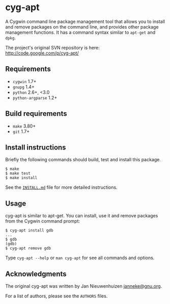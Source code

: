 cyg-apt
=======

A Cygwin command line package management tool that allows you to install and
remove packages on the command line, and provides other package management
functions.  It has a command syntax similar to `apt-get` and `dpkg`.

The project's original SVN repository is here:
http://code.google.com/p/cyg-apt/

Requirements
------------

* `cygwin` 1.7+
* `gnupg` 1.4+
* `python` 2.6+, &lt;3.0
* `python-argparse` 1.2+


Build requirements
------------------

* `make` 3.80+
* `git` 1.7+


Install instructions
--------------------

Briefly the following commands should build, test and install this package.

    $ make
    $ make test
    $ make install

See the [`INSTALL.md`](blob/master/INSTALL.md) file for more detailed instructions.


Usage
-----

cyg-apt is similar to apt-get.
You can install, use it and remove packages from the Cygwin command prompt:

    $ cyg-apt install gdb
    ...
    $ gdb
    (gdb)
    $ cyg-apt remove gdb

Type `cyg-apt --help` or `man cyg-apt` for see all commands and options.


Acknowledgments
---------------

The original cyg-apt was written by Jan Nieuwenhuizen <janneke@gnu.org>.

For a list of authors, please see the `AUTHORS` files.
